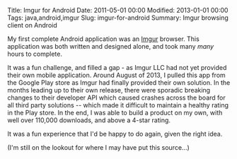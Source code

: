 Title: Imgur for Android
Date: 2011-05-01 00:00
Modified: 2013-01-01 00:00
Tags: java,android,imgur
Slug: imgur-for-android
Summary: Imgur browsing client on Android

My first complete Android application was an [Imgur](http://imgur.com) browser. This application was both written and designed alone, and took many *many* hours to complete.

It was a fun challenge, and filled a gap - as Imgur LLC had not yet provided their own mobile application. Around August of 2013, I pulled this app from the Google Play store as Imgur had finally provided their own solution. In the months leading up to their own release, there were sporadic breaking changes to their developer API which caused crashes across the board for all third party solutions -- which made it difficult to maintain a healthy rating in the Play store. In the end, I was able to build a product on my own, with well over 110,000 downloads, and above a 4-star rating.

It was a fun experience that I'd be happy to do again, given the right idea.

(I'm still on the lookout for where I may have put this source...)
